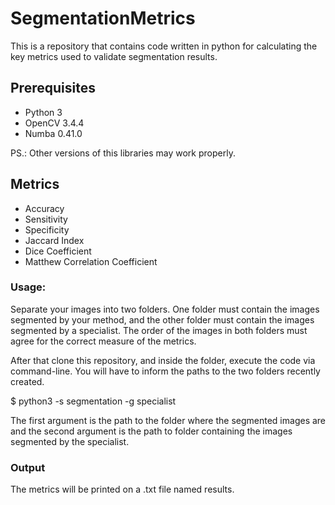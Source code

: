 # SegmentationMetrics

This is a repository that contains code written in python for calculating the key metrics used to validate segmentation results.

## Prerequisites
  * Python 3
  * OpenCV 3.4.4
  * Numba 0.41.0
 
 PS.: Other versions of this libraries may work properly. 
 
## Metrics
 * Accuracy
 * Sensitivity
 * Specificity
 * Jaccard Index
 * Dice Coefficient
 * Matthew Correlation Coefficient
 
 ### Usage:
 Separate your images into two folders. One folder must contain the images segmented by your method, and the other folder must contain
 the images segmented by a specialist. The order of the images in both folders must agree for the correct measure of the metrics.
 
 After that clone this repository, and inside the folder, execute the code via command-line. You will have to inform the paths to the
 two folders recently created.
 
 $ python3 -s segmentation -g specialist
 
 The first argument is the path to the folder where the segmented images are and the second argument is the path to folder containing the images
 segmented by the specialist. 
 
 ### Output
 The metrics will be printed on a .txt file named results.
 
